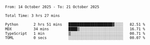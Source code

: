 <!--START_SECTION:waka-->

```txt
From: 14 October 2025 - To: 21 October 2025

Total Time: 3 hrs 27 mins

Python       2 hrs 51 mins   ████████████████████▓░░░░   82.51 %
MDX          34 mins         ████▒░░░░░░░░░░░░░░░░░░░░   16.71 %
TypeScript   1 min           ▒░░░░░░░░░░░░░░░░░░░░░░░░   00.71 %
TOML         0 secs          ░░░░░░░░░░░░░░░░░░░░░░░░░   00.07 %
```

<!--END_SECTION:waka-->
